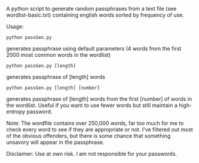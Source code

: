 A python script to generate random passphrases from a text file (see wordlist-basic.txt) containing english words sorted by frequency of use.

Usage:

    python passGen.py

generates passphrase using default parameters (4 words from the first 2000 most common words in the wordlist)

    python passGen.py [length]

  generates passphrase of [length] words

    python passGen.py [length] [number]

  generates passphrase of [length] words from the first [number] of words in the wordlist. Useful if you want to use fewer words but still maintain a high-entropy password.


  Note: The wordfile contains over 250,000 words, far too much for me to check every word to see if they are appropriate or not. I've filtered out most of the obvious offenders, but there is some chance that something unsavory will appear in the passphrase.

  Disclaimer: Use at own risk. I am not responsible for your passwords.
